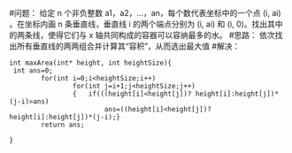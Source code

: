 #问题：
给定 n 个非负整数 a1，a2，...，an，每个数代表坐标中的一个点 (i, ai) 。在坐标内画 n 条垂直线，垂直线 i 的两个端点分别为 (i, ai) 和 (i, 0)。找出其中的两条线，使得它们与 x 轴共同构成的容器可以容纳最多的水。
#思路：
依次找出所有垂直线的两两组合并计算其“容积”，从而选出最大值
#解决：
```
int maxArea(int* height, int heightSize){
 int ans=0;
        for(int i=0;i<heightSize;i++)
                for(int j=i+1;j<heightSize;j++)
                {   if(((height[i]<height[j])? height[i]:height[j])*(j-i)>ans)
                        ans=((height[i]<height[j])? height[i]:height[j])*(j-i);}
        return ans;

}
```
